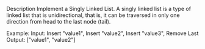 Description
Implement a Singly Linked List. A singly linked list is a type of linked list that is unidirectional, that is, it can be traversed in only one direction from head to the last node (tail).

Example:
Input: Insert "value1", Insert "value2", Insert "value3", Remove Last 
Output: ["value1", "value2"]
